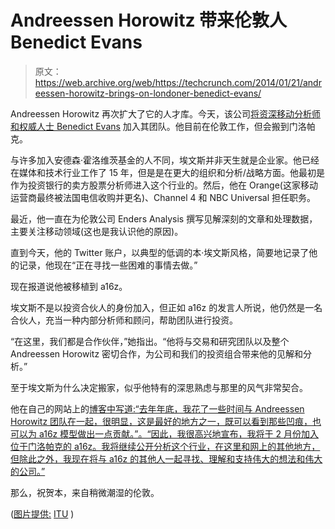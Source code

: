 # Andreessen Horowitz 带来伦敦人 Benedict Evans 

> 原文：<https://web.archive.org/web/https://techcrunch.com/2014/01/21/andreessen-horowitz-brings-on-londoner-benedict-evans/>

Andreessen Horowitz 再次扩大了它的人才库。今天，该公司[将资深移动分析师和权威人士 Benedict Evans](https://web.archive.org/web/20221206063113/http://ben-evans.com/benedictevans/2014/1/18/a16z) 加入其团队。他目前在伦敦工作，但会搬到门洛帕克。

与许多加入安德森·霍洛维茨基金的人不同，埃文斯并非天生就是企业家。他已经在媒体和技术行业工作了 15 年，但是是在更大的组织和分析/战略方面。他最初是作为投资银行的卖方股票分析师进入这个行业的。然后，他在 Orange(这家移动运营商最终被法国电信收购并更名)、Channel 4 和 NBC Universal 担任职务。

最近，他一直在为伦敦公司 Enders Analysis 撰写见解深刻的文章和处理数据，主要关注移动领域(这也是我认识他的原因)。

直到今天，他的 Twitter 账户，以典型的低调的本·埃文斯风格，简要地记录了他的记录，他现在“正在寻找一些困难的事情去做。”

现在报道说他被移植到 a16z。

埃文斯不是以投资合伙人的身份加入，但正如 a16z 的发言人所说，他仍然是一名合伙人，充当一种内部分析师和顾问，帮助团队进行投资。

“在这里，我们都是合作伙伴，”她指出。“他将与交易和研究团队以及整个 Andreessen Horowitz 密切合作，为公司和我们的投资组合带来他的见解和分析。”

至于埃文斯为什么决定搬家，似乎他特有的深思熟虑与那里的风气非常契合。

他在自己的网站上的[博客中写道:“去年年底，我花了一些时间与 Andreessen Horowitz 团队在一起，很明显，这是最好的地方之一，既可以看到那些凹痕，也可以为 a16z 模型做出一点贡献。”。“因此，我很高兴地宣布，我将于 2 月份加入位于门洛帕克的 a16z。我将继续公开分析这个行业，在这里和网上的其他地方，但除此之外，我现在将与 a16z 的其他人一起寻找、理解和支持伟大的想法和伟大的公司。”](https://web.archive.org/web/20221206063113/http://ben-evans.com/benedictevans/2014/1/18/a16z)

那么，祝贺本，来自稍微潮湿的伦敦。

([图片提供:](https://web.archive.org/web/20221206063113/http://www.flickr.com/photos/itupictures/10945347666/in/set-72157637826222844) [ITU](https://web.archive.org/web/20221206063113/http://www.itu.int/en/Pages/default.aspx) )